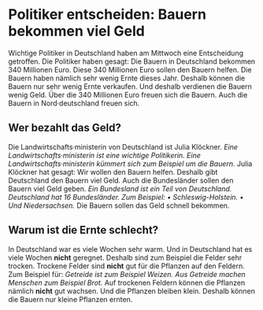 # Politiker entscheiden: Bauern bekommen viel Geld

Wichtige Politiker in Deutschland haben am Mittwoch eine Entscheidung getroffen. Die Politiker haben gesagt: Die Bauern in Deutschland bekommen 340 Millionen Euro. Diese 340 Millionen Euro sollen den Bauern helfen. Die Bauern haben nämlich sehr wenig Ernte dieses Jahr. Deshalb können die Bauern nur sehr wenig Ernte verkaufen. Und deshalb verdienen die Bauern wenig Geld. Über die 340 Millionen Euro freuen sich die Bauern. Auch die Bauern in Nord·deutschland freuen sich. 

## Wer bezahlt das Geld?
Die Landwirtschafts·ministerin von Deutschland ist Julia Klöckner. 
*Eine Landwirtschafts·ministerin ist eine wichtige Politikerin.* 
*Eine Landwirtschafts·ministerin kümmert sich zum Beispiel um die Bauern.* Julia Klöckner hat gesagt: Wir wollen den Bauern helfen. Deshalb gibt Deutschland den Bauern viel Geld. Auch die Bundesländer sollen den Bauern viel Geld geben. 
*Ein Bundesland ist ein Teil von Deutschland.* 
*Deutschland hat 16 Bundesländer.* *Zum Beispiel:* *• Schleswig-Holstein.* *• Und Niedersachsen.* Die Bauern sollen das Geld schnell bekommen. 

## Warum ist die Ernte schlecht?
In Deutschland war es viele Wochen sehr warm. Und in Deutschland hat es viele Wochen **nicht** geregnet. Deshalb sind zum Beispiel die Felder sehr trocken. Trockene Felder sind **nicht** gut für die Pflanzen auf den Feldern. Zum Beispiel für: 
*Getreide ist zum Beispiel Weizen.* 
*Aus Getreide machen Menschen zum Beispiel Brot.* Auf trockenen Feldern können die Pflanzen nämlich **nicht** gut wachsen. Und die Pflanzen bleiben klein. Deshalb können die Bauern nur kleine Pflanzen ernten. 
